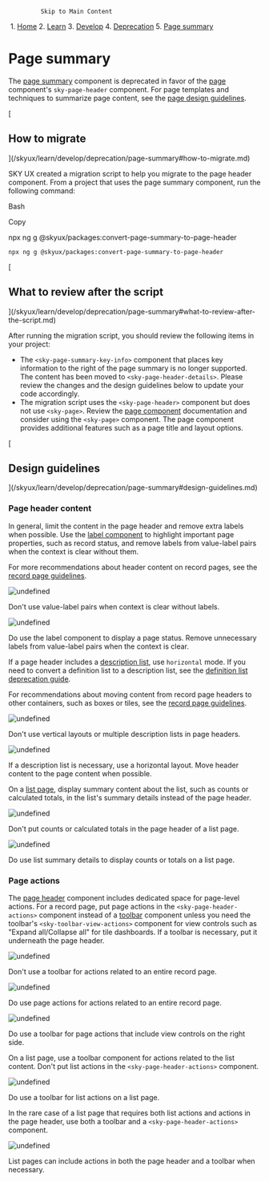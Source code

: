              Skip to Main Content

 1.  [Home](/skyux/)
2.  [Learn](/skyux/learn.md)
3.  [Develop](/skyux/learn/develop.md)
4.  [Deprecation](/skyux/learn/develop/deprecation.md)
5.  [Page summary](/skyux/learn/develop/deprecation/page-summary.md)

Page summary
============

The [page summary](/skyux/components/page-summary.md) component is deprecated in favor of the [page](/skyux/components/page.md) component's `sky-page-header` component. For page templates and techniques to summarize page content, see the [page design guidelines](/skyux/design/guidelines/page-layouts.md).

[

How to migrate
--------------

](/skyux/learn/develop/deprecation/page-summary#how-to-migrate.md)

SKY UX created a migration script to help you migrate to the page header component. From a project that uses the page summary component, run the following command:

Bash

Copy

npx ng g @skyux/packages:convert-page-summary-to-page-header

    npx ng g @skyux/packages:convert-page-summary-to-page-header

[

What to review after the script
-------------------------------

](/skyux/learn/develop/deprecation/page-summary#what-to-review-after-the-script.md)

After running the migration script, you should review the following items in your project:

*   The `<sky-page-summary-key-info>` component that places key information to the right of the page summary is no longer supported. The content has been moved to `<sky-page-header-details>`. Please review the changes and the design guidelines below to update your code accordingly.
*   The migration script uses the `<sky-page-header>` component but does not use `<sky-page>`. Review the [page component](/skyux/components/page.md) documentation and consider using the `<sky-page>` component. The page component provides additional features such as a page title and layout options.

[

Design guidelines
-----------------

](/skyux/learn/develop/deprecation/page-summary#design-guidelines.md)

### Page header content

In general, limit the content in the page header and remove extra labels when possible. Use the [label component](/skyux/components/label.md) to highlight important page properties, such as record status, and remove labels from value-label pairs when the context is clear without them.

For more recommendations about header content on record pages, see the [record page guidelines](/skyux/design/guidelines/page-layouts/record-page.md).

![undefined](https://sky.blackbaudcdn.net/skyuxapps/skyux/assets/img/guidelines/deprecation/page-summary/algebra-1.38fe9391ac5479a478b313b20766115b.png)

Don't use value-label pairs when context is clear without labels.

![undefined](https://sky.blackbaudcdn.net/skyuxapps/skyux/assets/img/guidelines/deprecation/page-summary/algebra-2.297acb823195069ae5820c2c43f67e52.png)

Do use the label component to display a page status. Remove unnecessary labels from value-label pairs when the context is clear.

If a page header includes a [description list](/skyux/components/description-list.md), use `horizontal` mode. If you need to convert a definition list to a description list, see the [definition list deprecation guide](/skyux/learn/develop/deprecation/definition-list.md).

For recommendations about moving content from record page headers to other containers, such as boxes or tiles, see the [record page guidelines](/skyux/design/guidelines/page-layouts/record-page.md).

![undefined](https://sky.blackbaudcdn.net/skyuxapps/skyux/assets/img/guidelines/deprecation/page-summary/horizontal-1.708d24ddfa248afe4461256df1683946.png)

Don't use vertical layouts or multiple description lists in page headers.

![undefined](https://sky.blackbaudcdn.net/skyuxapps/skyux/assets/img/guidelines/deprecation/page-summary/horizontal-2.0b62faa34be6f28c978e386d654badfc.png)

If a description list is necessary, use a horizontal layout. Move header content to the page content when possible.

On a [list page](/skyux/design/guidelines/page-layouts/list-page.md), display summary content about the list, such as counts or calculated totals, in the list's summary details instead of the page header.

![undefined](https://sky.blackbaudcdn.net/skyuxapps/skyux/assets/img/guidelines/deprecation/page-summary/list-summary-details-1.b560c346ca8042f8d8aed7774bc049a4.png)

Don't put counts or calculated totals in the page header of a list page.

![undefined](https://sky.blackbaudcdn.net/skyuxapps/skyux/assets/img/guidelines/deprecation/page-summary/list-summary-details-2.f15ca6dcc646de9357e3ebe687d2e5bb.png)

Do use list summary details to display counts or totals on a list page.

### Page actions

The [page header](/skyux/components/page.md) component includes dedicated space for page-level actions. For a record page, put page actions in the `<sky-page-header-actions>` component instead of a [toolbar](/skyux/components/toolbar.md) component unless you need the toolbar's `<sky-toolbar-view-actions>` component for view controls such as "Expand all/Collapse all" for tile dashboards. If a toolbar is necessary, put it underneath the page header.

![undefined](https://sky.blackbaudcdn.net/skyuxapps/skyux/assets/img/guidelines/deprecation/page-summary/toolbar-1.b0e4e92d15ce428ba25ea4894378a527.png)

Don't use a toolbar for actions related to an entire record page.

![undefined](https://sky.blackbaudcdn.net/skyuxapps/skyux/assets/img/guidelines/deprecation/page-summary/toolbar-2.7458a6a7cc06cb8e9d2e48a46e5fd5d0.png)

Do use page actions for actions related to an entire record page.

![undefined](https://sky.blackbaudcdn.net/skyuxapps/skyux/assets/img/guidelines/deprecation/page-summary/toolbar-3.b58c1ab0af375ce5fb18a0cdd0f97552.png)

Do use a toolbar for page actions that include view controls on the right side.

On a list page, use a toolbar component for actions related to the list content. Don't put list actions in the `<sky-page-header-actions>` component.

![undefined](https://sky.blackbaudcdn.net/skyuxapps/skyux/assets/img/guidelines/deprecation/page-summary/list-summary-details-2.f15ca6dcc646de9357e3ebe687d2e5bb.png)

Do use a toolbar for list actions on a list page.

In the rare case of a list page that requires both list actions and actions in the page header, use both a toolbar and a `<sky-page-header-actions>` component.

![undefined](https://sky.blackbaudcdn.net/skyuxapps/skyux/assets/img/guidelines/deprecation/page-summary/actions-and-toolbar-1.2fbcb921e3d68172a4a9a0bf1130211b.png)

List pages can include actions in both the page header and a toolbar when necessary.